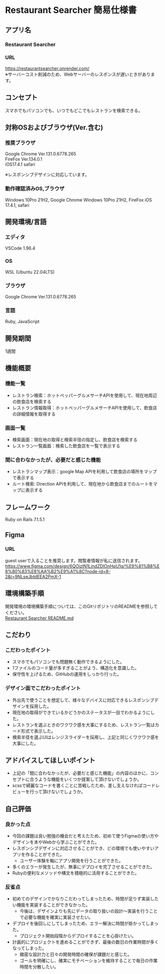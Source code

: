 # Restaurant Searcher 簡易仕様書

##  アプリ名
### Restaurant Searcher
### URL
https://restaurantsearcher.onrender.com/  
※サーバーコスト削減のため、Webサーバーのレスポンスが遅いときがあります。

## コンセプト
スマホでもパソコンでも、いつでもどこでもレストランを検索できる。

## 対称OSおよびブラウザ(Ver.含む)
### 推奨ブラウザ
Google Chrome Ver.131.0.6778.265  
FireFox Ver.134.0.1  
iOS17.4.1 safari

※レスポンシブデザインに対応しています。

### 動作確認済みOS,ブラウザ
Windows 10Pro 21H2, Google Chrome
Windows 10Pro 21H2, FireFox
iOS 17.4.1, safari

## 開発環境/言語
### エディタ
VSCode 1.96.4
### OS
WSL (Ubuntu 22.04LTS)
### ブラウザ
Google Chrome Ver.131.0.6778.265  
### 言語
Ruby, JavaScript

## 開発期間
1週間

## 機能概要
### 機能一覧
- レストラン検索：ホットペッパーグルメサーチAPIを使用して、現在地周辺の飲食店を検索する
- レストラン情報取得：ホットペッパーグルメサーチAPIを使用して、飲食店の詳細情報を取得する

### 画面一覧
- 検索画面：現在地の取得と検索半径の指定し、飲食店を検索する
- レストラン一覧画面：検索した飲食店を一覧で表示する

### 間に合わなかったが、必要だと感じた機能
- レストランマップ表示：google Map APIを利用して飲食店の場所をマップで表示する
- ルート検索: Direction APIを利用して、現在地から飲食店までのルートをマップに表示する

## フレームワーク
Ruby on Rails 7.1.5.1


## Figma
### URL
guest userで入ることを推奨します。閲覧者情報が私に送信されます。  
https://www.figma.com/design/6QOizIN1LindZDlOnHpU1g/%E9%81%B8%E8%80%83%E8%AA%B2%E9%A1%8C?node-id=8-2&t=9NLseJbtdEEA2PmX-1

## 環境構築手順
開発環境の環境構築手順については、このGitリポジトリのREADMEを参照してください。   
[Restaurant Searcher README.md]('https://github.com/Meri11Ra1/RestaurantSearcher/tree/main')

## こだわり
### こだわったポイント
- スマホでもパソコンでも問題無く動作できるようにした。  
- 1ファイルのコード量が多すぎることがよう、構造化を意識した。  
- 保守性を上げるため、GitHubの運用をしっかり行った。


### デザイン面でこだわったポイント
- 外出先で使うことを想定して、様々なデバイスに対応できるレスポンシブデザインを採用した。  
- 現在地の取得ができているかどうかのステータスが一目でわかるようにした。  
- レストランを選ぶときのワクワク感を大事にするため、レストラン一覧はカード形式で表示した。
- 検索半径を選ぶUIはレンジスライダーを採用し、上記と同じくワクワク感を大事にした。

## アドバイスしてほしいポイント
- 上記の「間に合わなかったが、必要だと感じた機能」の内容のほかに、コンセプトに合うような機能をいくつか提案して頂けないでしょうか。
- scssで綺麗なコードを書くことに苦戦したため、差し支えなければコードレビューを行って頂けないでしょうか。 

## 自己評価
### 良かった点
- 今回の課題は良い勉強の機会だと考えたため、初めて使うFigmaの使い方やデザインを本やWebから学ぶことができた。
- レスポンシブデザインに対応させることができ、どの環境でも使いやすいアプリを作ることができた。
  - ユーザー体験を軸にアプリ開発を行うことができた。
- 多くのエラーが発生したが、無事にデプロイを完了させることができた。
- Rubyの便利なメソッドや構文を積極的に活用することができた。  

### 反省点  
- 初めてのデザインでかなりこだわってしまったため、時間が足りず実装したい機能を実装することができなかった。
  - 今後は、デザインよりも先にデータの取り扱いの設計～実装を行うことで必要な機能を確実に実装させたい。  
- デプロイを後回しにしてしまったため、エラー解決に時間が掛かってしまった。
  - プロジェクト開始段階からデプロイすることを心掛けたい。
- 計画的にプロジェクトを進めることができず、最後の数日の作業時間が多くなってしまった。
  - 緻密な設計力と日々の開発時間の確保が課題だと感じた。
  - ゴールを明確にし、確実にモチベーションを維持することで毎日の作業時間を分散したい。
